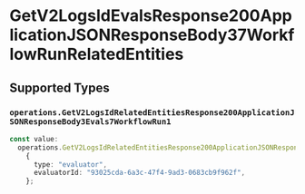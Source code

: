 # GetV2LogsIdEvalsResponse200ApplicationJSONResponseBody37WorkflowRunRelatedEntities


## Supported Types

### `operations.GetV2LogsIdRelatedEntitiesResponse200ApplicationJSONResponseBody3Evals7WorkflowRun1`

```typescript
const value:
  operations.GetV2LogsIdRelatedEntitiesResponse200ApplicationJSONResponseBody3Evals7WorkflowRun1 =
    {
      type: "evaluator",
      evaluatorId: "93025cda-6a3c-47f4-9ad3-0683cb9f962f",
    };
```


